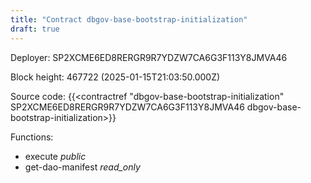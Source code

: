```yaml
---
title: "Contract dbgov-base-bootstrap-initialization"
draft: true
---
```

Deployer: SP2XCME6ED8RERGR9R7YDZW7CA6G3F113Y8JMVA46


 



Block height: 467722 (2025-01-15T21:03:50.000Z)

Source code: {{<contractref "dbgov-base-bootstrap-initialization" SP2XCME6ED8RERGR9R7YDZW7CA6G3F113Y8JMVA46 dbgov-base-bootstrap-initialization>}}

Functions:

* execute _public_
* get-dao-manifest _read_only_
